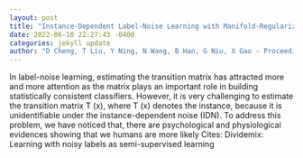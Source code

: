 ```yaml
--- 
layout: post 
title: "Instance-Dependent Label-Noise Learning with Manifold-Regularized Transition Matrix Estimation" 
date: 2022-06-10 22:27:43 -0400 
categories: jekyll update 
author: "D Cheng, T Liu, Y Ning, N Wang, B Han, G Niu, X Gao - Proceedings of the IEEE , 2022" 
--- 
```

In label-noise learning, estimating the transition matrix has attracted more and more attention as the matrix plays an important role in building statistically consistent classifiers. However, it is very challenging to estimate the transition matrix T (x), where T (x) denotes the instance, because it is unidentifiable under the instance-dependent noise (IDN). To address this problem, we have noticed that, there are psychological and physiological evidences showing that we humans are more likely Cites: Dividemix: Learning with noisy labels as semi-supervised learning